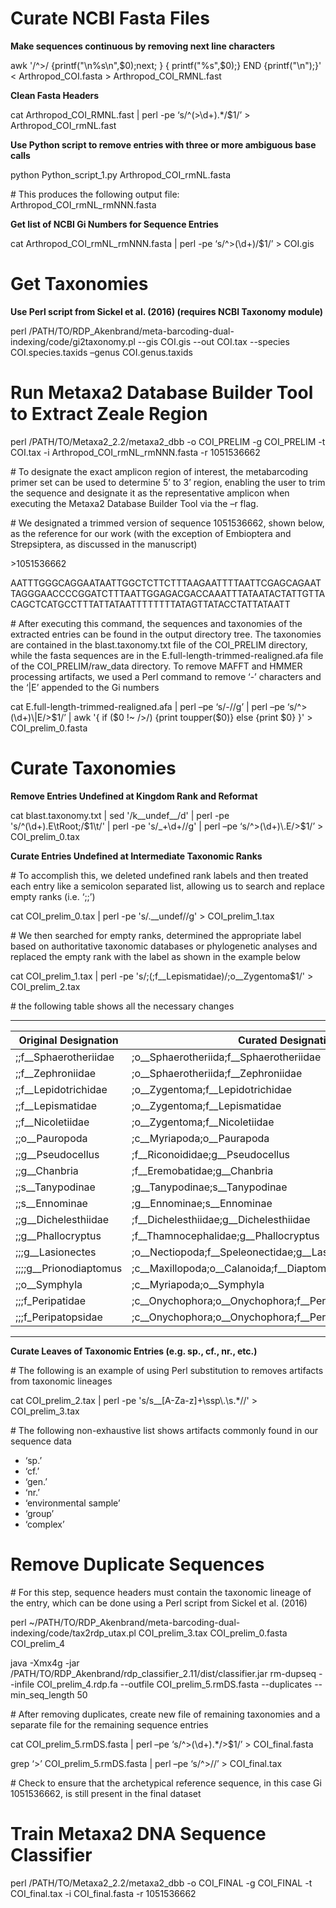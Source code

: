 # Curate NCBI Fasta Files

**Make sequences continuous by removing next line characters**

awk '/\^\>/ {printf("\\n%s\\n",\$0);next; } { printf("%s",\$0);} END
{printf("\\n");}' \< Arthropod\_COI.fasta \> Arthropod\_COI\_RMNL.fast

**Clean Fasta Headers**

cat Arthropod\_COI\_RMNL.fast | perl -pe ‘s/\^(\>\\d+).\*/\$1/’ \>
Arthropod\_COI\_rmNL.fast

**Use Python script to remove entries with three or more ambiguous base
calls**

python Python\_script\_1.py Arthropod\_COI\_rmNL.fasta

\# This produces the following output file:
Arthropod\_COI\_rmNL\_rmNNN.fasta

**Get list of NCBI Gi Numbers for Sequence Entries**

cat Arthropod\_COI\_rmNL\_rmNNN.fasta | perl -pe ‘s/\^\>(\\d+)/\$1/’ \>
COI.gis

# Get Taxonomies

**Use Perl script from Sickel et al. (2016) (requires NCBI Taxonomy
module)**

perl
/PATH/TO/RDP\_Akenbrand/meta-barcoding-dual-indexing/code/gi2taxonomy.pl
--gis COI.gis --out COI.tax --species COI.species.taxids –genus
COI.genus.taxids

# Run Metaxa2 Database Builder Tool to Extract Zeale Region

perl /PATH/TO/Metaxa2\_2.2/metaxa2\_dbb -o COI\_PRELIM -g COI\_PRELIM -t
COI.tax -i Arthropod\_COI\_rmNL\_rmNNN.fasta -r 1051536662

\# To designate the exact amplicon region of interest, the metabarcoding
primer set can be used to determine 5’ to 3’ region, enabling the user
to trim the sequence and designate it as the representative amplicon
when executing the Metaxa2 Database Builder Tool via the –r flag.

\# We designated a trimmed version of sequence 1051536662, shown below,
as the reference for our work (with the exception of Embioptera and
Strepsiptera, as discussed in the manuscript)

\>1051536662

AATTTGGGCAGGAATAATTGGCTCTTCTTTAAGAATTTTAATTCGAGCAGAATTAGGGAACCCCGGATCTTTAATTGGAGACGACCAAATTTATAATACTATTGTTACAGCTCATGCCTTTATTATAATTTTTTTTATAGTTATACCTATTATAATT

\# After executing this command, the sequences and taxonomies of the
extracted entries can be found in the output directory tree. The
taxonomies are contained in the blast.taxonomy.txt file of the
COI\_PRELIM directory, while the fasta sequences are in the
E.full-length-trimmed-realigned.afa file of the COI\_PRELIM/raw\_data
directory. To remove MAFFT and HMMER processing artifacts, we used a
Perl command to remove ‘-’ characters and the ‘|E’ appended to the Gi
numbers

cat E.full-length-trimmed-realigned.afa | perl –pe ‘s/-//g’ | perl –pe
‘s/\^\>(\\d+)\\|E/\>\$1/’ | awk '{ if (\$0 !\~ /\>/) {print
toupper(\$0)} else {print \$0} }' \> COI\_prelim\_0.fasta

# Curate Taxonomies

**Remove Entries Undefined at Kingdom Rank and Reformat**

cat blast.taxonomy.txt | sed '/k\_\_undef\_\_/d' | perl -pe
's/\^(\\d+).E\\tRoot;/\$1\\t/' | perl -pe 's/\_+\\d+//g' | perl –pe
‘s/\^\>(\\d+)\\.E/\>\$1/’ \> COI\_prelim\_0.tax

**Curate Entries Undefined at Intermediate Taxonomic Ranks**

\# To accomplish this, we deleted undefined rank labels and then treated
each entry like a semicolon separated list, allowing us to search and
replace empty ranks (i.e. ‘;;’)

cat COI\_prelim\_0.tax | perl -pe 's/.\_\_undef//g' \>
COI\_prelim\_1.tax

\# We then searched for empty ranks, determined the appropriate label
based on authoritative taxonomic databases or phylogenetic analyses and
replaced the empty rank with the label as shown in the example below

cat COI\_prelim\_1.tax | perl -pe
's/;(;f\_\_Lepismatidae)/;o\_\_Zygentoma\$1/' \> COI\_prelim\_2.tax

\# the following table shows all the necessary changes

  -------------------------- ------------------------------------------------------------------------
  Original Designation | Curated Designation
  --- | ---
  ;;f\_\_Sphaerotheriidae | ;o\_\_Sphaerotheriida;f\_\_Sphaerotheriidae
  ;;f\_\_Zephroniidae | ;o\_\_Sphaerotheriida;f\_\_Zephroniidae
  ;;f\_\_Lepidotrichidae | ;o\_\_Zygentoma;f\_\_Lepidotrichidae
  ;;f\_\_Lepismatidae | ;o\_\_Zygentoma;f\_\_Lepismatidae
  ;;f\_\_Nicoletiidae | ;o\_\_Zygentoma;f\_\_Nicoletiidae
  ;;o\_\_Pauropoda | ;c\_\_Myriapoda;o\_\_Paurapoda
  ;;g\_\_Pseudocellus | ;f\_\_Riconoididae;g\_\_Pseudocellus
  ;;g\_\_Chanbria | ;f\_\_Eremobatidae;g\_\_Chanbria
  ;;s\_\_Tanypodinae | ;g\_\_Tanypodinae;s\_\_Tanypodinae
  ;;s\_\_Ennominae | ;g\_\_Ennominae;s\_\_Ennominae
  ;;g\_\_Dichelesthiidae | ;f\_\_Dichelesthiidae;g\_\_Dichelesthiidae
  ;;g\_\_Phallocryptus | ;f\_\_Thamnocephalidae;g\_\_Phallocryptus
  ;;;g\_\_Lasionectes | ;o\_\_Nectiopoda;f\_\_Speleonectidae;g\_\_Lasionectes
  ;;;;g\_\_Prionodiaptomus | ;c\_\_Maxillopoda;o\_\_Calanoida;f\_\_Diaptomidae;g\_\_Prionodiaptomus
  ;;o\_\_Symphyla | ;c\_\_Myriapoda;o\_\_Symphyla
  ;;;f\_Peripatidae | ;c\_\_Onychophora;o\_\_Onychophora;f\_\_Peripatidae
  ;;;f\_Peripatopsidae | ;c\_\_Onychophora;o\_\_Onychophora;f\_\_Peripatopsidae
  -------------------------- ------------------------------------------------------------------------

**Curate Leaves of Taxonomic Entries (e.g. sp., cf., nr., etc.)**

\# The following is an example of using Perl substitution to removes
artifacts from taxonomic lineages

cat COI\_prelim\_2.tax | perl -pe 's/s\_\_[A-Za-z]+\\ssp\\.\\s.\*//' \>
COI\_prelim\_3.tax

\# The following non-exhaustive list shows artifacts commonly found in
our sequence data

-   ‘sp.’
-   ‘cf.’
-   ‘gen.’
-   ‘nr.’
-   ‘environmental sample’
-   ‘group’
-   ‘complex’

# Remove Duplicate Sequences

\# For this step, sequence headers must contain the taxonomic lineage of
the entry, which can be done using a Perl script from Sickel et al.
(2016)

perl
\~/PATH/TO/RDP\_Akenbrand/meta-barcoding-dual-indexing/code/tax2rdp\_utax.pl
COI\_prelim\_3.tax COI\_prelim\_0.fasta COI\_prelim\_4

java -Xmx4g -jar
/PATH/TO/RDP\_Akenbrand/rdp\_classifier\_2.11/dist/classifier.jar
rm-dupseq --infile COI\_prelim\_4.rdp.fa --outfile
COI\_prelim\_5.rmDS.fasta --duplicates --min\_seq\_length 50

\# After removing duplicates, create new file of remaining taxonomies
and a separate file for the remaining sequence entries

cat COI\_prelim\_5.rmDS.fasta | perl –pe ‘s/\^\>(\\d+).\*/\>\$1/’ \>
COI\_final.fasta

grep ‘\>’ COI\_prelim\_5.rmDS.fasta | perl –pe ‘s/\^\>//’ \>
COI\_final.tax

\# Check to ensure that the archetypical reference sequence, in this
case Gi 1051536662, is still present in the final dataset

# Train Metaxa2 DNA Sequence Classifier

perl /PATH/TO/Metaxa2\_2.2/metaxa2\_dbb -o COI\_FINAL -g COI\_FINAL -t
COI\_final.tax -i COI\_final.fasta -r 1051536662
